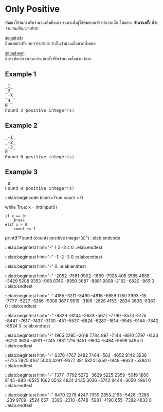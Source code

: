 # Only Positive

พัฒนาโปรแกรมรับจำนวนเต็มทีละค่า จนกระทั่งผู้ใช้พิมพ์เลข 0 หลังจากนั้น ให้แสดง **จำนวนครั้ง** ที่รับ *จำนวนเต็มบวก* เข้ามา

<u>ข้อมูลนำเข้า</u>  
มีหลายบรรทัด จนกว่าจะรับค่า `0` เป็นจำนวนเต็มบวกทั้งหมด  

<u>ข้อมูลส่งออก</u>  
มีบรรทัดเดียว แสดงจำนวนครั้งที่รับจำนวนเต็มบวกเข้ามา

## Example 1
<pre class="output">
_1_
_2_
_-3_
_4_
0
Found 3 positive integer(s)
</pre>

## Example 2
<pre class="output">
_-1_
_-2_
_-3_
0
Found 0 positive integer(s)
</pre>

## Example 3
<pre class="output">
_0_
Found 0 positive integer(s)
</pre>

::elab:begincode blank=True
count = 0

while True:
    x = int(input())
    
    if x == 0:
        break
    elif x > 0:
        count += 1

print(f"Found {count} positive integer(s)")
::elab:endcode

::elab:begintest hint="-"
1
2
-3
4
0
::elab:endtest

::elab:begintest hint="-"
-1
-2
-3
0
::elab:endtest

::elab:begintest hint="-"
0
::elab:endtest

::elab:begintest hint="-"
-2052
-7561
9902
-1669
-7905
405
3585
4688
-3429
5208
9353
-968
8740
-8950
3687
-8881
9808
-2182
-6820
-965
0
::elab:endtest

::elab:begintest hint="-"
4185
-3211
-3460
-4816
-9659
1750
3993
-16
-7777
-5227
-5366
-5306
3677
9519
-3106
-2626
4153
-2634
3636
-6383
0
::elab:endtest

::elab:begintest hint="-"
-8829
-9244
-2633
-5977
-7790
-3573
-5175
-8447
-7617
-7437
-3130
-451
-5537
-6824
-6287
-1614
-9945
-9144
-7842
-8524
0
::elab:endtest

::elab:begintest hint="-"
1965
2295
-2618
7784
897
-7144
-8810
5797
-1433
-6720
3624
-4901
-7745
7831
1715
9451
-9604
-5484
-9599
5495
0
::elab:endtest

::elab:begintest hint="-"
6376
4767
2482
7464
-583
-4652
9142
3238
-7725
2925
4167
5004
4291
-9377
381
5824
5350
-1848
-9623
-5384
0
::elab:endtest

::elab:begintest hint="-"
1377
-7792
5272
-3629
5225
2359
-5019
1860
8145
-983
-8525
1662
6542
4824
2435
3036
-3742
8444
-3050
4961
0
::elab:endtest

::elab:begintest hint="-"
8470
2278
4247
7939
2853
2163
-5428
-3285
-239
9709
-2524
667
-3396
-2310
-6748
-5981
-4190
655
-7382
4633
0
::elab:endtest